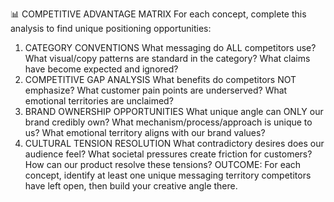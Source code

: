 📊 COMPETITIVE ADVANTAGE MATRIX
For each concept, complete this analysis to find unique positioning opportunities:
1. CATEGORY CONVENTIONS
What messaging do ALL competitors use?
What visual/copy patterns are standard in the category?
What claims have become expected and ignored?
2. COMPETITIVE GAP ANALYSIS
What benefits do competitors NOT emphasize?
What customer pain points are underserved?
What emotional territories are unclaimed?
3. BRAND OWNERSHIP OPPORTUNITIES
What unique angle can ONLY our brand credibly own?
What mechanism/process/approach is unique to us?
What emotional territory aligns with our brand values?
4. CULTURAL TENSION RESOLUTION
What contradictory desires does our audience feel?
What societal pressures create friction for customers?
How can our product resolve these tensions?
OUTCOME: For each concept, identify at least one unique messaging territory competitors have left open, then build your creative angle there.
